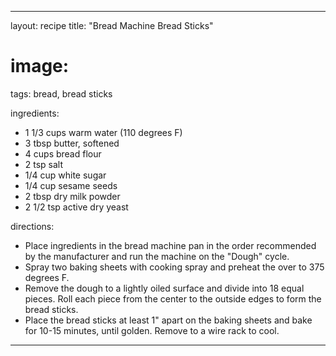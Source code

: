 ---

layout: recipe
title: "Bread Machine Bread Sticks"
# image:
tags: bread, bread sticks

ingredients:
- 1 1/3 cups warm water (110 degrees F)
- 3 tbsp butter, softened
- 4 cups bread flour
- 2 tsp salt
- 1/4 cup white sugar
- 1/4 cup sesame seeds
- 2 tbsp dry milk powder
- 2 1/2 tsp active dry yeast

directions:
- Place ingredients in the bread machine pan in the order recommended by the manufacturer and run the machine on the "Dough" cycle.
- Spray two baking sheets with cooking spray and preheat the over to 375 degrees F.
- Remove the dough to a lightly oiled surface and divide into 18 equal pieces. Roll each piece from the center to the outside edges to form the bread sticks.
- Place the bread sticks at least 1" apart on the baking sheets and bake for 10-15 minutes, until golden. Remove to a wire rack to cool.

---